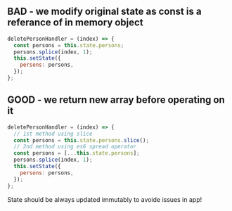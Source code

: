 ## BAD - we modify original state as const is a referance of in memory object

```javascript
deletePersonHandler = (index) => {
  const persons = this.state.persons;
  persons.splice(index, 1);
  this.setState({
    persons: persons,
  });
};
```

## GOOD - we return new array before operating on it

```javascript
deletePersonHandler = (index) => {
  // 1st method using slice
  const persons = this.state.persons.slice();
  // 2nd method using es6 spread operator
  const persons = [...this.state.persons];
  persons.splice(index, 1);
  this.setState({
    persons: persons,
  });
};
```

State should be always updated immutably to avoide issues in app!
